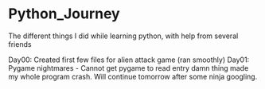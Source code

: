 # Python_Journey
The different things I did while learning python, with help from several friends

Day00: Created first few files for alien attack game (ran smoothly)
Day01: Pygame nightmares - Cannot get pygame to read entry damn thing made my whole program crash. Will continue tomorrow after some ninja googling.
